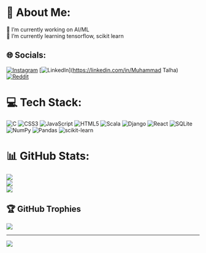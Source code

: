 # 💫 About Me:
🔭 I’m currently working on AI/ML<br>🌱 I’m currently learning tensorflow, scikit learn<br>


## 🌐 Socials:
[![Instagram](https://img.shields.io/badge/Instagram-%23E4405F.svg?logo=Instagram&logoColor=white)](https://instagram.com/muhammadtalha_10) [![LinkedIn](https://img.shields.io/badge/LinkedIn-%230077B5.svg?logo=linkedin&logoColor=white)](https://linkedin.com/in/Muhammad Talha) [![Reddit](https://img.shields.io/badge/Reddit-%23FF4500.svg?logo=Reddit&logoColor=white)](https://reddit.com/user/tenszm) 

# 💻 Tech Stack:
![C](https://img.shields.io/badge/c-%2300599C.svg?style=for-the-badge&logo=c&logoColor=white) ![CSS3](https://img.shields.io/badge/css3-%231572B6.svg?style=for-the-badge&logo=css3&logoColor=white) ![JavaScript](https://img.shields.io/badge/javascript-%23323330.svg?style=for-the-badge&logo=javascript&logoColor=%23F7DF1E) ![HTML5](https://img.shields.io/badge/html5-%23E34F26.svg?style=for-the-badge&logo=html5&logoColor=white) ![Scala](https://img.shields.io/badge/scala-%23DC322F.svg?style=for-the-badge&logo=scala&logoColor=white) ![Django](https://img.shields.io/badge/django-%23092E20.svg?style=for-the-badge&logo=django&logoColor=white) ![React](https://img.shields.io/badge/react-%2320232a.svg?style=for-the-badge&logo=react&logoColor=%2361DAFB) ![SQLite](https://img.shields.io/badge/sqlite-%2307405e.svg?style=for-the-badge&logo=sqlite&logoColor=white) ![NumPy](https://img.shields.io/badge/numpy-%23013243.svg?style=for-the-badge&logo=numpy&logoColor=white) ![Pandas](https://img.shields.io/badge/pandas-%23150458.svg?style=for-the-badge&logo=pandas&logoColor=white) ![scikit-learn](https://img.shields.io/badge/scikit--learn-%23F7931E.svg?style=for-the-badge&logo=scikit-learn&logoColor=white)
# 📊 GitHub Stats:
![](https://github-readme-stats.vercel.app/api?username=MuhammadTalha-10&theme=dark&hide_border=false&include_all_commits=false&count_private=false)<br/>
![](https://github-readme-streak-stats.herokuapp.com/?user=MuhammadTalha-10&theme=dark&hide_border=false)<br/>
![](https://github-readme-stats.vercel.app/api/top-langs/?username=MuhammadTalha-10&theme=dark&hide_border=false&include_all_commits=false&count_private=false&layout=compact)

## 🏆 GitHub Trophies
![](https://github-profile-trophy.vercel.app/?username=MuhammadTalha-10&theme=radical&no-frame=false&no-bg=true&margin-w=4)

---
[![](https://visitcount.itsvg.in/api?id=MuhammadTalha-10&icon=0&color=0)](https://visitcount.itsvg.in)

<!-- Proudly created with GPRM ( https://gprm.itsvg.in ) -->
